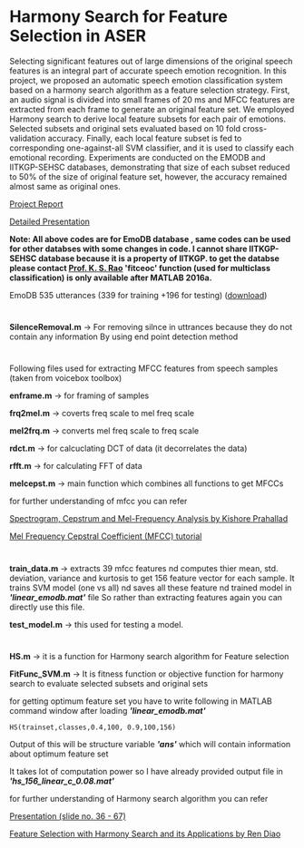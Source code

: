 # Harmony Search for Feature Selection in ASER


Selecting significant features out of large dimensions of the original speech features is an integral part of accurate speech emotion recognition. In this project, we proposed an automatic speech emotion classification system based on a harmony search algorithm as a feature selection strategy.
First, an audio signal is divided into small frames of 20 ms and MFCC features are extracted from each frame to generate an original feature set.
We employed Harmony search to derive local feature subsets for each pair of emotions. Selected subsets and original sets evaluated based on 10 fold cross-validation accuracy.
Finally, each local feature subset is fed to corresponding one-against-all SVM classifier, and it is used to classify each emotional recording.
Experiments are conducted on the EMODB and IITKGP-SEHSC databases, demonstrating that size of each subset reduced to 50% of the size of original feature set, however, the accuracy remained almost same as original ones.

[Project Report](https://github.com/cpankajr/Harmony-Search-for-Feature-Selection-in-ASER/blob/master/Documents/Project%20report.pdf)

[Detailed Presentation](https://github.com/cpankajr/Harmony-Search-for-Feature-Selection-in-ASER/blob/master/Documents/Presentation.pptx)

**Note: All above codes are for EmoDB database , same codes can be used for other databses with some changes in code. I cannot share IITKGP-SEHSC database because it is a property of IITKGP. to get the databse please contact [Prof. K. S. Rao](http://cse.iitkgp.ac.in/~ksrao/) 'fitceoc' function (used for multiclass classification) is only available after MATLAB 2016a.**

EmoDB 535 utterances (339 for training +196 for testing) ([download](https://drive.google.com/drive/folders/1zugRF4UfJQjfZqzE-zZjJN5_lyx2Ax9o?usp=sharing))
#

**SilenceRemoval.m** -> For removing silnce in uttrances because they do not contain any information
                    By using end point detection method

#
Following files used for extracting MFCC features from speech samples (taken from voicebox toolbox)


**enframe.m**	-> for framing of samples

**frq2mel.m**	-> coverts freq scale to mel freq scale

**mel2frq.m**	-> converts mel freq scale to freq scale

**rdct.m** -> for calcuclating DCT of data (it decorrelates the data)

**rfft.m** -> for calculating FFT of data

**melcepst.m**	-> main function which combines all functions to get MFCCs 

for further understanding of mfcc you can refer

[Spectrogram, Cepstrum and Mel-Frequency Analysis by Kishore Prahallad](https://github.com/cpankajr/Harmony-Search-for-Feature-Selection-in-ASER/blob/master/Documents/MFCC_%20explaination%20by%20Kishore%20Prahallad.pdf)

[Mel Frequency Cepstral Coefficient (MFCC) tutorial](http://practicalcryptography.com/miscellaneous/machine-learning/guide-mel-frequency-cepstral-coefficients-mfccs/)
#
**train_data.m** -> extracts 39 mfcc features nd computes thier mean, std. deviation, variance and kurtosis to get 156 feature vector for each sample. It trains SVM model (one vs all) nd saves all these feature nd trained model in **_'linear_emodb.mat'_**	file
So rather than extracting features again you can directly use this file.

**test_model.m** -> this used for testing a model.

#
**HS.m** -> it is a function for Harmony search algorithm for Feature selection

**FitFunc_SVM.m** -> It is fitness function or objective function for harmony search to evaluate selected subsets and original sets


for getting optimum feature set you have to write following in MATLAB command window after loading **_'linear_emodb.mat'_**

```HS(trainset,classes,0.4,100, 0.9,100,156)```

Output of this will be structure variable **_'ans'_** which will contain information about optimum feature set

It takes lot of computation power so I have already provided output file in **_'hs_156_linear_c_0.08.mat'_** 

for further understanding of Harmony search algorithm you can refer

[Presentation (slide no. 36 - 67)](https://github.com/cpankajr/Harmony-Search-for-Feature-Selection-in-ASER/blob/master/Documents/Presentation.pptx)

[Feature Selection with Harmony Search
and its Applications
by Ren Diao](https://pdfs.semanticscholar.org/73a4/958ca38e4ed5970c22168e021fb9e4793d9e.pdf)



